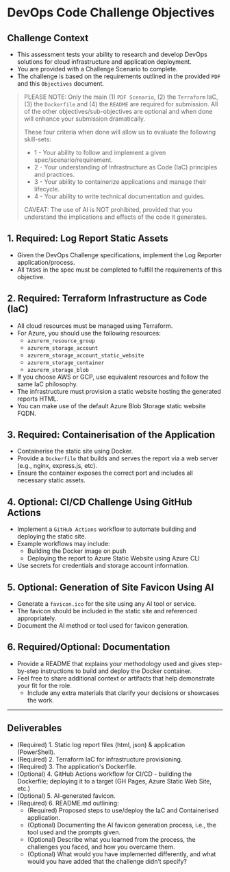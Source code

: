 # DevOps Code Challenge Objectives

## Challenge Context

- This assessment tests your ability to research and develop DevOps solutions for cloud infrastructure and application deployment.
- You are provided with a Challenge Scenario to complete.
- The challenge is based on the requirements outlined in the provided `PDF` and this `Objectives` document.

> PLEASE NOTE: Only the main (1) `PDF Scenario`, (2) the `Terraform` IaC, (3) the `Dockerfile` and (4) the `README` are required for submission. All of the other objectives/sub-objectives are optional and when done will enhance your submission dramatically.
>
> These four criteria when done will allow us to evaluate the following skill-sets:
>
> - 1 - Your ability to follow and implement a given spec/scenario/requirement.
> - 2 - Your understanding of Infrastructure as Code (IaC) principles and practices.
> - 3 - Your ability to containerize applications and manage their lifecycle.
> - 4 - Your ability to write technical documentation and guides.
>
> CAVEAT: The use of AI is NOT prohibited, provided that you understand the implications and effects of the code it generates.

## 1. Required: Log Report Static Assets

- Given the DevOps Challenge specifications, implement the Log Reporter application/process.
- All `TASKS` in the spec must be completed to fulfill the requirements of this objective.

## 2. Required: Terraform Infrastructure as Code (IaC)

- All cloud resources must be managed using Terraform.
- For Azure, you should use the following resources:
  - `azurerm_resource_group`
  - `azurerm_storage_account`
  - `azurerm_storage_account_static_website`
  - `azurerm_storage_container`
  - `azurerm_storage_blob`
- If you choose AWS or GCP, use equivalent resources and follow the same IaC philosophy.
- The infrastructure must provision a static website hosting the generated reports HTML.
- You can make use of the default Azure Blob Storage static website FQDN.

## 3. Required: Containerisation of the Application

- Containerise the static site using Docker.
- Provide a `Dockerfile` that builds and serves the report via a web server (e.g., nginx, express.js, etc).
- Ensure the container exposes the correct port and includes all necessary static assets.

## 4. Optional: CI/CD Challenge Using GitHub Actions

- Implement a `GitHub Actions` workflow to automate building and deploying the static site.
- Example workflows may include:
  - Building the Docker image on push
  - Deploying the report to Azure Static Website using Azure CLI
- Use secrets for credentials and storage account information.

## 5. Optional: Generation of Site Favicon Using AI

- Generate a `favicon.ico` for the site using any AI tool or service.
- The favicon should be included in the static site and referenced appropriately.
- Document the AI method or tool used for favicon generation.

## 6. Required/Optional: Documentation

- Provide a README that explains your methodology used and gives step-by-step instructions to build and deploy the Docker container.
- Feel free to share additional context or artifacts that help demonstrate your fit for the role.
  - Include any extra materials that clarify your decisions or showcases the work.

---

## Deliverables

- (Required) 1. Static log report files (html, json) & application (PowerShell).
- (Required) 2. Terraform IaC for infrastructure provisioning.
- (Required) 3. The application's Dockerfile.
- (Optional) 4. GitHub Actions workflow for CI/CD - building the Dockerfile; deploying it to a target (GH Pages, Azure Static Web Site, etc.)
- (Optional) 5. AI-generated favicon.
- (Required) 6. README.md outlining:
  - (Required) Proposed steps to use/deploy the IaC and Containerised application.
  - (Optional) Documenting the AI favicon generation process, i.e., the tool used and the prompts given.
  - (Optional) Describe what you learned from the process, the challenges you faced, and how you overcame them.
  - (Optional) What would you have implemented differently, and what would you have added that the challenge didn’t specify?
